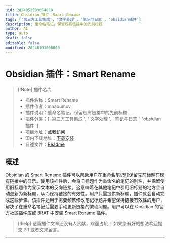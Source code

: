```yaml
---
uid: 2024052909054018
title: Obsidian 插件：Smart Rename
tags: ['第三方工具集成', '文字处理', '笔记与日志', 'obsidian插件']
description: 重命名笔记，保留现有链接中的先前标题
author: AI
type: auto
draft: false
editable: false
modified: 20240101000000
---
```


# Obsidian 插件：Smart Rename

> [!Note] 插件名片
> - 插件名称：Smart Rename
> - 插件作者：mnaoumov
> - 插件说明：重命名笔记，保留现有链接中的先前标题
> - 插件分类：[' 第三方工具集成 ', ' 文字处理 ', ' 笔记与日志 ', 'obsidian 插件 ']
> - 项目地址：[点我访问](https://github.com/mnaoumov/obsidian-smart-rename)
> - 国内下载地址：[下载安装](https://pkmer.cn/products/plugin/pluginMarket/?smart-rename)
> - 自述文件：[Readme](https://ghproxy.net/https://raw.githubusercontent.com/mnaoumov/obsidian-smart-rename/master/README.md)

## 概述

Obsidian 的 Smart Rename 插件可以帮助用户在重命名笔记时保留先前标题在现有链接中的显示。使用该插件后，会将旧标题作为重命名的笔记的别名，并保留使用旧标题作为显示文本的反向链接。这意味着在其他笔记中引用旧标题的地方会自动更新为新标题，从而保持链接的有效性。用户只需提供新标题，插件就会自动完成这些步骤。该插件适用于需要频繁修改笔记标题并希望保持链接有效性的用户，解决了在重命名笔记后需要手动更新链接的繁琐问题。用户可以在 Obsidian 的官方社区插件库或 BRAT 中安装 Smart Rename 插件。

> [!help]
> 这篇插件文章还没有人贡献，欢迎占坑！
> 如果您有好的想法欢迎提交 PR 或者文末留言。

---



